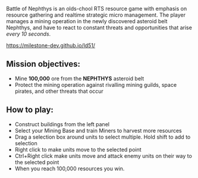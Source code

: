 Battle of Nephthys is an olds-chool RTS resource game with emphasis on resource gathering and realtime strategic micro management. The player manages a mining operation in the newly discovered asteroid belt Nephthys, and have to react to constant threats and opportunities that arise *every 10 seconds*.

https://milestone-dev.github.io/ld51/

## Mission objectives:
- Mine **100,000** ore from the **NEPHTHYS** asteroid belt
- Protect the mining operation against rivalling mining guilds, space pirates, and other threats that occur

## How to play:
- Construct buildings from the left panel
- Select your Mining Base and train Miners to harvest more resources
- Drag a selection box around units to select multiple. Hold shift to add to selection
- Right click to make units move to the selected point
- Ctrl+Right click make units move and attack enemy units on their way to the selected point
- When you reach 100,000 resources you win.